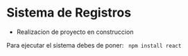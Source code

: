 <h1>Sistema de Registros</h1>

- Realizacion de proyecto en construccion

Para ejecutar el sistema debes de poner:
``` npm install react```
